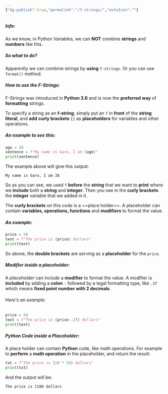 ```yaml
---
{"dg-publish":true,"permalink":"/f-strings/","noteIcon":""}
---
```


##### Info:
As we know, in Python Variables, we can **NOT** combine **strings** and **numbers** like this. 

##### So what to do?
Apparently we can combine strings by **using** `f-strings`. Or you can use `format()` method. 

##### How to use the F-Strings:
F-Strings was introduced in **Python 3.6** and is now the **preferred way** of **formatting** strings.

To specify a string as an **f-string**, simply put an `f` in **front** of the **string literal**, and **add** **curly brackets** `{}` as **placeholders** for variables and other operations. 

##### An example to see this:
```Python
age = 38
sentence = f"My name is Garo, I am {age}"
print(sentence)
```

The example above will give this output:

```
My name is Garo, I am 38
```

So as you can see, we used `f` **before** the **string** that we want to **print** where we **include** both a **string** and **integer**.
Then you see in the **curly brackets** the **integer** variable that we added in it.

The **curly brackets** on this code is a ==place holder==. A placeholder can contain **variables, operations, functions** and **modifiers** to format the value. 

##### An example:
```Python
price = 50
text = f"The price is {price} dollars"
print(text)
```
So above, the **double brackets** are serving as a **placeholder** for the `price`. 

##### Modifier inside a placeholder:
A *placeholder* can include a **modifier** to format the value. A modifier is **included** by adding a **colon** `:` followed by a legal formatting type, like `.2f` which means **fixed point number with 2 decimals**.

###### Here's an example:
```Python
price = 59
text = f"The price is {price:.2f} dollars"
print(text)
```

##### Python Code inside a Placeholder:
A place holder can contain **Python** code, like math operations. For example to **perform** a **math operation** in the placeholder, and return the result:

```Python
txt = f"The price is {20 * 59} dollars"
print(txt)
```

And the output will be:

```
The price is 1180 dollars
```


